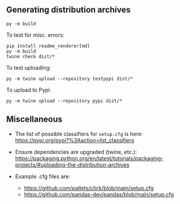 ## Generating distribution archives

```
py -m build
```

To test for misc. errors:


```
pip install readme_renderer[md]
py -m build
twine check dist/*
```


To test uploading:

```
py -m twine upload --repository testpypi dist/*
```


To upload to Pypi:

```
py -m twine upload --repository pypi dist/*
```


## Miscellaneous

- The list of possible classifiers for `setup.cfg` is here: https://pypi.org/pypi?%3Aaction=list_classifiers
- Ensure dependencies are upgraded (twine, etc.): https://packaging.python.org/en/latest/tutorials/packaging-projects/#uploading-the-distribution-archives


- Example .cfg files are:
	- https://github.com/pallets/click/blob/main/setup.cfg
	- https://github.com/pandas-dev/pandas/blob/main/setup.cfg